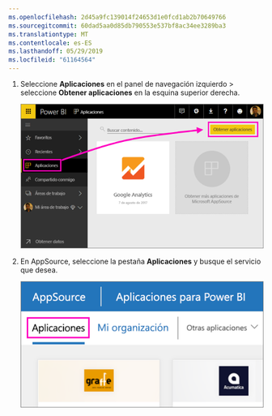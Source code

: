 ```yaml
---
ms.openlocfilehash: 2d45a9fc139014f24653d1e0fcd1ab2b70649766
ms.sourcegitcommit: 60dad5aa0d85db790553e537bf8ac34ee3289ba3
ms.translationtype: MT
ms.contentlocale: es-ES
ms.lasthandoff: 05/29/2019
ms.locfileid: "61164564"
---
```

1. Seleccione **Aplicaciones** en el panel de navegación izquierdo > seleccione **Obtener aplicaciones** en la esquina superior derecha.
   
     ![Icono de Obtener aplicaciones](./media/powerbi-service-apps-get-more-apps/power-bi-service-apps-get-apps-1-app-line.png)
2. En AppSource, seleccione la pestaña **Aplicaciones** y busque el servicio que desea.
   
    ![Pestaña Aplicaciones de AppSource](./media/powerbi-service-apps-get-more-apps/power-bi-appsource-apps.png)

